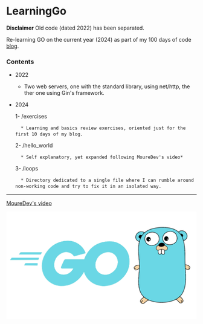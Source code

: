 # LearningGo

__Disclaimer__
Old code (dated 2022) has been separated.

Re-learning GO on the current year (2024) as part of my 100 days of code [blog](https://akirapearl.github.io/jekyll_blog/).

### Contents

- 2022
	* Two web servers, one with the standard library, using net/http, the ther one using Gin's framework.
- 2024

	1- /exercises

		* Learning and basics review exercises, oriented just for the first 10 days of my blog.
	2- /hello_world

		* Self explanatory, yet expanded following MoureDev's video*

	3- /loops

		* Directory dedicated to a single file where I can rumble around non-working code and try to fix it in an isolated way.

---
[MoureDev's video](https://youtu.be/AGiayASyp2Q?si=Yg_tUZano1KIp5ab)


![Golang logo](https://github.com/Akirapearl/LearningGo/blob/main/Golang.png)
